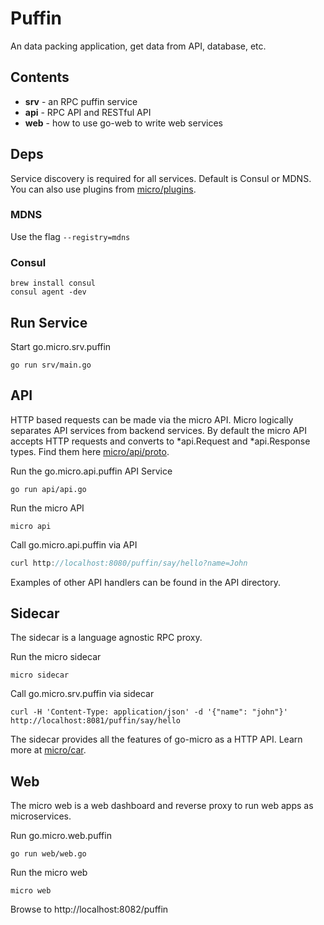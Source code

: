 # Puffin

An data packing application, get data from API, database, etc.

## Contents

- **srv** - an RPC puffin service
- **api** -  RPC API and RESTful API
- **web** - how to use go-web to write web services

## Deps

Service discovery is required for all services. Default is Consul or MDNS. You can also use plugins from 
[micro/plugins](https://github.com/micro/go-plugins).

### MDNS

Use the flag `--registry=mdns`

### Consul

```
brew install consul
consul agent -dev
```

## Run Service

Start go.micro.srv.puffin
```shell
go run srv/main.go
```


## API

HTTP based requests can be made via the micro API. Micro logically separates API services from backend services. By default the micro API 
accepts HTTP requests and converts to *api.Request and *api.Response types. Find them here [micro/api/proto](https://github.com/micro/micro/tree/master/api/proto).

Run the go.micro.api.puffin API Service
```shell
go run api/api.go 
```

Run the micro API
```shell
micro api
```

Call go.micro.api.puffin via API
```go
curl http://localhost:8080/puffin/say/hello?name=John
```

Examples of other API handlers can be found in the API directory.

## Sidecar

The sidecar is a language agnostic RPC proxy.

Run the micro sidecar
```shell
micro sidecar
```

Call go.micro.srv.puffin via sidecar
```shell
curl -H 'Content-Type: application/json' -d '{"name": "john"}' http://localhost:8081/puffin/say/hello
```

The sidecar provides all the features of go-micro as a HTTP API. Learn more at [micro/car](https://github.com/micro/micro/tree/master/car).

## Web

The micro web is a web dashboard and reverse proxy to run web apps as microservices.

Run go.micro.web.puffin
```
go run web/web.go 
```

Run the micro web
```shell
micro web
```

Browse to http://localhost:8082/puffin
